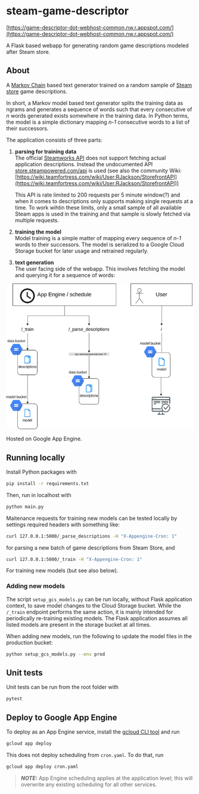 # steam-game-descriptor
[https://game-descriptor-dot-webhost-common.nw.r.appspot.com/](https://game-descriptor-dot-webhost-common.nw.r.appspot.com/)

A Flask based webapp for generating random game descriptions modeled after Steam store. 

## About
A [Markov Chain](https://en.wikipedia.org/wiki/Markov_chain) based text generator trained on a random sample of [Steam store](https://store.steampowered.com/) game descriptions.

In short, a Markov model based text generator splits the training data as ngrams and generates a sequence of words such that every consecutive of _n_ words generated exists somewhere in the training data. In Python terms, the model is a simple dictionary mapping _n-1_ consecutive words to a list of their successors. 

The application consists of three parts:
 1. **parsing for training data**  
    The official [Steamworks API](https://partner.steamgames.com/doc/webapi/ISteamApps) does not support fetching actual application descriptions. Instead the undocumented API [store.steampowered.com/api](https://store.steampowered.com/api) is used (see also the community Wiki: [https://wiki.teamfortress.com/wiki/User:RJackson/StorefrontAPI](https://wiki.teamfortress.com/wiki/User:RJackson/StorefrontAPI))

    This API is rate limited to 200 requests per 5 minute window(?) and when it comes to descriptions only supports making single requests at a time. To work wihtin these limits, only a small sample of all available Steam apps is used in the training and that sample is slowly fetched via multiple requests.

 1. **training the model**  
    Model training is a simple matter of mapping every sequence of _n-1_ words to their successors. The model is serialized to a Google Cloud Storage bucket for later usage and retrained regularly.

 1. **text generation**  
    The user facing side of the webapp. This involves fetching the model and querying it for a sequence of words:

![Webapp flows](./overview.drawio.png)

 
Hosted on Google App Engine.


## Running locally
Install Python packages with  
```bash
pip install -r requirements.txt
```  
Then, run in localhost with
```bash
python main.py
```

Maitenance requests for training new models can be tested locally by settings required headers with something like:
```bash
curl 127.0.0.1:5000/_parse_descriptions -H "X-Appengine-Cron: 1"
```
for parsing a new batch of game descriptions from Steam Store, and
```bash
curl 127.0.0.1:5000/_train -H "X-Appengine-Cron: 1"
```
For training new models (but see also below).

### Adding new models
The script `setup_gcs_models.py` can be run locally, without Flask application context, to save model changes to the Cloud Storage bucket.
While the `/_train` endpoint performs the same action, it is mainly intended for periodically re-training existing models. The
Flask application assumes all listed models are present in the storage bucket at all times.

When adding new models, run the following to update the model files in the production bucket:
```bash
python setup_gcs_models.py --env prod
```


## Unit tests
Unit tests can be run from the root folder with
```bash
pytest
```

## Deploy to Google App Engine
To deploy as an App Engine service, install the [gcloud CLI tool](https://cloud.google.com/sdk/gcloud) and run
```bash
gcloud app deploy
```
This does not deploy scheduling from `cron.yaml`. To do that, run
```bash
gcloud app deploy cron.yaml
```

> **_NOTE:_**  App Engine scheduling applies at the application level; this will overwrite any existing scheduling for all other services.
